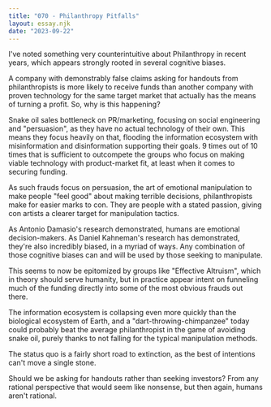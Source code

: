 ```yaml
---
title: "070 - Philanthropy Pitfalls"
layout: essay.njk
date: "2023-09-22"
---
```


I've noted something very counterintuitive about Philanthropy in recent years, which appears strongly rooted in several cognitive biases.


A company with demonstrably false claims asking for handouts from philanthropists is more likely to receive funds than another company with proven technology for the same target market that actually has the means of turning a profit. So, why is this happening?

Snake oil sales bottleneck on PR/marketing, focusing on social engineering and "persuasion", as they have no actual technology of their own. This means they focus heavily on that, flooding the information ecosystem with misinformation and disinformation supporting their goals. 9 times out of 10 times that is sufficient to outcompete the groups who focus on making viable technology with product-market fit, at least when it comes to securing funding.

As such frauds focus on persuasion, the art of emotional manipulation to make people "feel good" about making terrible decisions, philanthropists make for easier marks to con. They are people with a stated passion, giving con artists a clearer target for manipulation tactics.

As Antonio Damasio's research demonstrated, humans are emotional decision-makers. As Daniel Kahneman's research has demonstrated, they're also incredibly biased, in a myriad of ways. Any combination of those cognitive biases can and will be used by those seeking to manipulate.

This seems to now be epitomized by groups like "Effective Altruism", which in theory should serve humanity, but in practice appear intent on funneling much of the funding directly into some of the most obvious frauds out there.

The information ecosystem is collapsing even more quickly than the biological ecosystem of Earth, and a "dart-throwing-chimpanzee" today could probably beat the average philanthropist in the game of avoiding snake oil, purely thanks to not falling for the typical manipulation methods.

The status quo is a fairly short road to extinction, as the best of intentions can't move a single stone.

Should we be asking for handouts rather than seeking investors? From any rational perspective that would seem like nonsense, but then again, humans aren't rational.